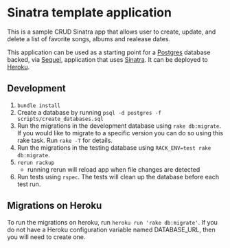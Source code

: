# Sinatra template application

This is a sample CRUD Sinatra app that allows user to create, update, and delete a list of favorite songs, albums and realease dates.

This application can be used as a starting point for a [Postgres](http://www.postgresql.org/)
database backed, via [Sequel](http://sequel.jeremyevans.net/), application that uses
[Sinatra](http://www.sinatrarb.com/). It can be deployed to [Heroku](https://www.heroku.com/).

## Development
1. `bundle install`
1. Create a database by running `psql -d postgres -f scripts/create_databases.sql`
1. Run the migrations in the development database using `rake db:migrate`. If you would
like to migrate to a specific version you can do so using this rake task. Run `rake -T` for
details.
1. Run the migrations in the testing database using `RACK_ENV=test rake db:migrate`.
1. `rerun rackup`
    * running rerun will reload app when file changes are detected
1. Run tests using `rspec`. The tests will clean up the database before each test run.

## Migrations on Heroku
To run the migrations on heroku, run `heroku run 'rake db:migrate'`. If you
do not have a Heroku configuration variable named DATABASE_URL, then you will need to create one.
